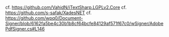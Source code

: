 cf. https://github.com/VahidN/iTextSharp.LGPLv2.Core
cf. https://github.com/s-safak/XadesNET
cf. https://github.com/wpq0/Document-Signer/blob/6162fa5be4c30b1b8cf64bcfe84129af571f67c0/wSigner/AdobePdfSigner.cs#L146